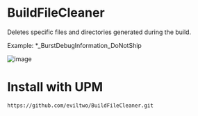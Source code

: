 # BuildFileCleaner
Deletes specific files and directories generated during the build. 

Example: *_BurstDebugInformation_DoNotShip

![image](https://github.com/user-attachments/assets/a7561037-89a6-442e-8831-c2f2adfdaafa)

# Install with UPM
```
https://github.com/eviltwo/BuildFileCleaner.git
```
